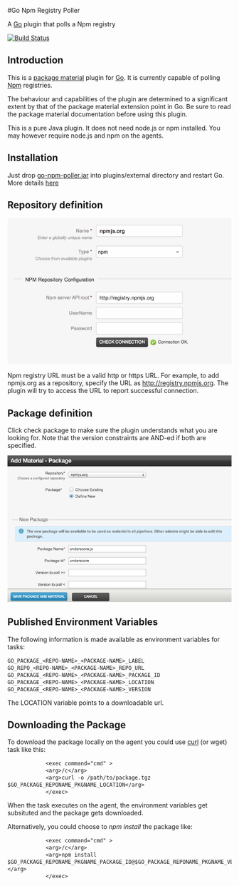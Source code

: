 #Go Npm Registry Poller

A [Go](http://www.go.cd) plugin that polls a Npm registry

[![Build Status](https://travis-ci.org/varchev/go-npm-poller.svg?branch=master)](https://travis-ci.org/varchev/go-npm-poller)

Introduction
------------
This is a [package material](http://www.thoughtworks.com/products/docs/go/current/help/package_material.html) plugin for [Go](http://www.go.cd). It is currently capable of polling [Npm](http://www.npmjs.org/) registries.

The behaviour and capabilities of the plugin are determined to a significant extent by that of the package material extension point in Go. Be sure to read the package material documentation before using this plugin.

This is a pure Java plugin. It does not need node.js or npm installed. You may however require node.js and npm on the agents.

Installation
------------
Just drop [go-npm-poller.jar](https://github.com/varchev/go-npm-poller/releases) into plugins/external directory and restart Go. More details [here](http://www.thoughtworks.com/products/docs/go/current/help/plugin_user_guide.html)

Repository definition
---------------------
![Add a Npm repository][1]

Npm registry URL must be a valid http or https URL. For example, to add npmjs.org as a repository, specify the URL as http://registry.npmjs.org. The plugin will try to access the URL to report successful connection.

Package definition
------------------
Click check package to make sure the plugin understands what you are looking for. Note that the version constraints are AND-ed if both are specified.

![Define a package as material for a pipeline][2]

Published Environment Variables
-------------------------------
The following information is made available as environment variables for tasks:

    GO_PACKAGE_<REPO-NAME>_<PACKAGE-NAME>_LABEL
    GO_REPO_<REPO-NAME>_<PACKAGE-NAME>_REPO_URL
    GO_PACKAGE_<REPO-NAME>_<PACKAGE-NAME>_PACKAGE_ID
    GO_PACKAGE_<REPO-NAME>_<PACKAGE-NAME>_LOCATION
    GO_PACKAGE_<REPO-NAME>_<PACKAGE-NAME>_VERSION

The LOCATION variable points to a downloadable url.

Downloading the Package
-----------------------
To download the package locally on the agent you could use [curl](http://curl.haxx.se/) (or wget) task like this:

                <exec command="cmd" >
                <arg>/c</arg>
                <arg>curl -o /path/to/package.tgz $GO_PACKAGE_REPONAME_PKGNAME_LOCATION</arg>
                </exec>

When the task executes on the agent, the environment variables get subsituted and the package gets downloaded.

Alternatively, you could choose to *npm install* the package like:

                <exec command="cmd" >
                <arg>/c</arg>
                <arg>npm install $GO_PACKAGE_REPONAME_PKGNAME_PACKAGE_ID@$GO_PACKAGE_REPONAME_PKGNAME_VERSION </arg>
                </exec>
                

[1]: doc/npm-repo.png  "Define Npm Package Repository"
[2]: doc/npm-add-pkg.png  "Define package as material for a pipeline"